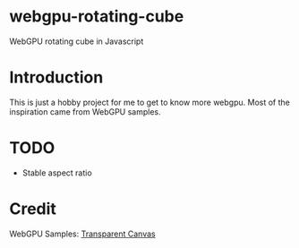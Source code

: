 # webgpu-rotating-cube
WebGPU rotating cube in Javascript

# Introduction
This is just a hobby project for me to get to know more webgpu. 
Most of the inspiration came from WebGPU samples.

# TODO
* Stable aspect ratio

# Credit
WebGPU Samples: [Transparent Canvas](https://webgpu.github.io/webgpu-samples/?sample=transparentCanvas)
